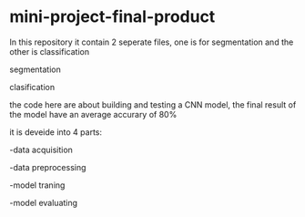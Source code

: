 # mini-project-final-product
In this repository it contain 2 seperate files, one is for segmentation and the other is classification 

segmentation



clasification 

the code here are about building and testing a CNN model, the final result of the model have an average accurary of 80%

it is deveide into 4 parts:

-data acquisition

-data preprocessing

-model traning

-model evaluating 
